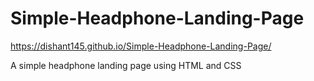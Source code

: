 # Simple-Headphone-Landing-Page
https://dishant145.github.io/Simple-Headphone-Landing-Page/


A simple headphone landing page using HTML and CSS
